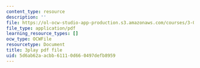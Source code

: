 ```yaml
---
content_type: resource
description: ''
file: https://ol-ocw-studio-app-production.s3.amazonaws.com/courses/3-091sc-introduction-to-solid-state-chemistry-fall-2010/5d6ab62aacbb61110d660497defb8959_FwIKZIWJfg8.pdf
file_type: application/pdf
learning_resource_types: []
ocw_type: OCWFile
resourcetype: Document
title: 3play pdf file
uid: 5d6ab62a-acbb-6111-0d66-0497defb8959
---
```

